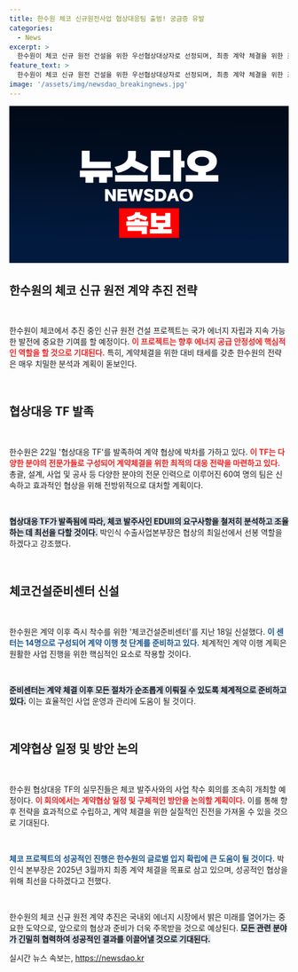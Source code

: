 ```yaml
---
title: 한수원 체코 신규원전사업 협상대응팀 출범! 궁금증 유발
categories:
  - News
excerpt: >
  한수원이 체코 신규 원전 건설을 위한 우선협상대상자로 선정되며, 최종 계약 체결을 위한 조직을 정비했다. 협상대응 TF 발족과 체코건설준비센터 신설로 계약 즉시 착수를 목표로 한다. 2025년 3월 계약 완료를 향한 속도감 넘치는 움직임이 시작됐다!
feature_text: >
  한수원이 체코 신규 원전 건설을 위한 우선협상대상자로 선정되며, 최종 계약 체결을 위한 조직을 정비했다. 협상대응 TF 발족과 체코건설준비센터 신설로 계약 즉시 착수를 목표로 한다. 2025년 3월 계약 완료를 향한 속도감 넘치는 움직임이 시작됐다!
image: '/assets/img/newsdao_breakingnews.jpg'
---
```


<p><img src="/assets/img/newsdao_breakingnews.jpg" alt="cryptoinkorea 속보" /></p>

<h2 data-ke-size="size26">한수원의 체코 신규 원전 계약 추진 전략</h2>

<p data-ke-size="size16">&nbsp;</p>

<p>한수원이 체코에서 추진 중인 신규 원전 건설 프로젝트는 국가 에너지 자립과 지속 가능한 발전에 중요한 기여를 할 예정이다. <b><span style="color: #ee2323;">이 프로젝트는 향후 에너지 공급 안정성에 핵심적인 역할을 할 것으로 기대된다.</span></b> 특히, 계약체결을 위한 대비 태세를 갖춘 한수원의 전략은 매우 치밀한 분석과 계획이 돋보인다. </p>

<p data-ke-size="size16">&nbsp;</p>

<h2 data-ke-size="size26">협상대응 TF 발족</h2>

<p data-ke-size="size16">&nbsp;</p>

<p>한수원은 22일 '협상대응 TF'를 발족하여 계약 협상에 박차를 가하고 있다. <b><span style="color: #ee2323;">이 TF는 다양한 분야의 전문가들로 구성되어 계약체결을 위한 최적의 대응 전략을 마련하고 있다.</span></b> 총괄, 설계, 사업 및 공사 등 다양한 분야의 전문 인력으로 이루어진 60여 명의 팀은 신속하고 효과적인 협상을 위해 전방위적으로 대처할 계획이다. </p>

<p data-ke-size="size16">&nbsp;</p>

<p><b><span style="background-color: #21538527;">협상대응 TF가 발족됨에 따라, 체코 발주사인 EDUⅡ의 요구사항을 철저히 분석하고 조율하는 데 최선을 다할 것이다.</span></b> 박인식 수출사업본부장은 협상의 최일선에서 선봉 역할을 하겠다고 강조했다. </p>

<p data-ke-size="size16">&nbsp;</p>

<h2 data-ke-size="size26">체코건설준비센터 신설</h2>

<p data-ke-size="size16">&nbsp;</p>

<p>한수원은 계약 이후 즉시 착수를 위한 '체코건설준비센터'를 지난 18일 신설했다. <b><span style="color: #1a5490;">이 센터는 14명으로 구성되어 계약 이행 첫 단계를 준비하고 있다.</span></b> 체계적인 계약 이행 계획은 원활한 사업 진행을 위한 핵심적인 요소로 작용할 것이다. </p>

<p data-ke-size="size16">&nbsp;</p>

<p><b><span style="background-color: #21538527;">준비센터는 계약 체결 이후 모든 절차가 순조롭게 이뤄질 수 있도록 체계적으로 준비하고 있다.</span></b> 이는 효율적인 사업 운영과 관리에 도움이 될 것이다. </p>

<p data-ke-size="size16">&nbsp;</p>

<h2 data-ke-size="size26">계약협상 일정 및 방안 논의</h2>

<p data-ke-size="size16">&nbsp;</p>

<p>한수원 협상대응 TF의 실무진들은 체코 발주사와의 사업 착수 회의를 조속히 개최할 예정이다. <b><span style="color: #ee2323;">이 회의에서는 계약협상 일정 및 구체적인 방안을 논의할 계획이다.</span></b> 이를 통해 향후 전략을 효과적으로 수립하고, 계약 체결을 위한 실질적인 진전을 가져올 수 있을 것으로 기대된다. </p>

<p data-ke-size="size16">&nbsp;</p>

<p><b><span style="color: #1a5490;">체코 프로젝트의 성공적인 진행은 한수원의 글로벌 입지 확립에 큰 도움이 될 것이다.</span></b> 박인식 본부장은 2025년 3월까지 최종 계약 체결을 목표로 삼고 있으며, 성공적인 협상을 위해 최선을 다하겠다고 전했다.</p>

<p data-ke-size="size16">&nbsp;</p>

<p>한수원의 체코 신규 원전 계약 추진은 국내외 에너지 시장에서 밝은 미래를 열어가는 중요한 도약으로, 앞으로의 협상과 준비가 더욱 주목받을 것으로 예상된다. <b><span style="background-color: #21538527;">모든 관련 분야가 긴밀히 협력하여 성공적인 결과를 이끌어낼 것으로 기대된다.</span></b></p>
실시간 뉴스 속보는, <a href="https://newsdao.kr" rel="dofollow">https://newsdao.kr</a>


